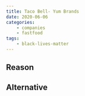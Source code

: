 ```yaml
---
title: Taco Bell- Yum Brands
date: 2020-06-06
categories:
    - companies
    - fastfood
tags:
    - black-lives-matter
---
```


## Reason


## Alternative

